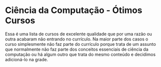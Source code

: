 # Ciência da Computação - Ótimos Cursos

Essa é uma lista de cursos de excelente qualidade que por uma razão ou outra acabaram não entrando no currículo. Na maior parte dos casos o curso simplesmente não faz parte do currículo porque trata de um assunto que normalmente não faz parte dos conceitos essenciais de ciência da computação ou há algum outro que trata do mesmo conteúdo e decidimos adicioná-lo na grade.
